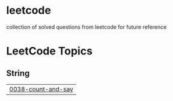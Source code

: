 # leetcode
collection of solved questions from leetcode for future reference

<!---LeetCode Topics Start-->
# LeetCode Topics
## String
|  |
| ------- |
| [0038-count-and-say](https://github.com/aryaakshirsagar/leetcode/tree/master/0038-count-and-say) |
<!---LeetCode Topics End-->